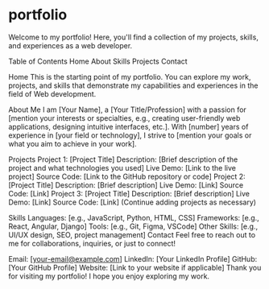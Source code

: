 # portfolio
Welcome to my portfolio! Here, you'll find a collection of my projects, skills, and experiences as a web developer.

Table of Contents
Home
About
Skills
Projects
Contact

Home
This is the starting point of my portfolio. You can explore my work, projects, and skills that demonstrate my capabilities and experiences in the field of Web development.

About Me
I am [Your Name], a [Your Title/Profession] with a passion for [mention your interests or specialties, e.g., creating user-friendly web applications, designing intuitive interfaces, etc.]. With [number] years of experience in [your field or technology], I strive to [mention your goals or what you aim to achieve in your work].

Projects
Project 1: [Project Title]
Description: [Brief description of the project and what technologies you used]
Live Demo: [Link to the live project]
Source Code: [Link to the GitHub repository or code]
Project 2: [Project Title]
Description: [Brief description]
Live Demo: [Link]
Source Code: [Link]
Project 3: [Project Title]
Description: [Brief description]
Live Demo: [Link]
Source Code: [Link]
(Continue adding projects as necessary)

Skills
Languages: [e.g., JavaScript, Python, HTML, CSS]
Frameworks: [e.g., React, Angular, Django]
Tools: [e.g., Git, Figma, VSCode]
Other Skills: [e.g., UI/UX design, SEO, project management]
Contact
Feel free to reach out to me for collaborations, inquiries, or just to connect!

Email: [your-email@example.com]
LinkedIn: [Your LinkedIn Profile]
GitHub: [Your GitHub Profile]
Website: [Link to your website if applicable]
Thank you for visiting my portfolio! I hope you enjoy exploring my work.

